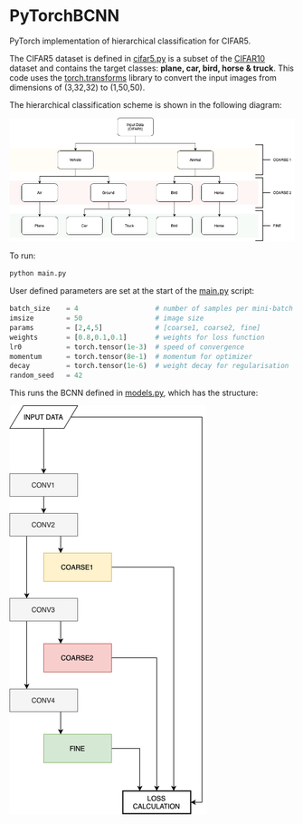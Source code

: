 # PyTorchBCNN
PyTorch implementation of hierarchical classification for CIFAR5. 


The CIFAR5 dataset is defined in [cifar5.py](./cifar5.py) is a subset of the [CIFAR10](https://www.cs.toronto.edu/~kriz/cifar.html) dataset and contains the target classes: **plane, car, bird, horse & truck**. This code uses the [torch.transforms]() library to convert the input images from dimensions of (3,32,32) to (1,50,50).

The hierarchical classification scheme is shown in the following diagram:

![](/media/CIFAR5.png)

To run:

```python
python main.py
```

User defined parameters are set at the start of the [main.py](./main.py) script:

```python
batch_size    = 4                   # number of samples per mini-batch
imsize        = 50                  # image size
params        = [2,4,5]             # [coarse1, coarse2, fine]
weights       = [0.8,0.1,0.1]       # weights for loss function
lr0           = torch.tensor(1e-3)  # speed of convergence
momentum      = torch.tensor(8e-1)  # momentum for optimizer
decay         = torch.tensor(1e-6)  # weight decay for regularisation
random_seed   = 42
```

This runs the BCNN defined in [models.py](./models.py), which has the structure:

![](/media/BCNN.png)
